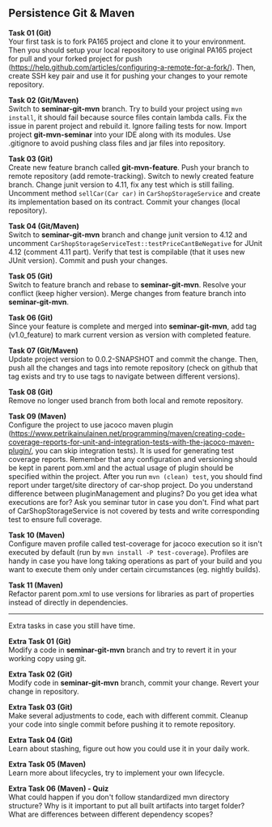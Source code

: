 ## Persistence Git & Maven

**Task 01 (Git)**  
Your first task is to fork PA165 project and clone it to your environment. Then you should setup your local repository to use original PA165 project for pull and your forked project for push (https://help.github.com/articles/configuring-a-remote-for-a-fork/). Then, create SSH key pair and use it for pushing your changes to your remote repository.

**Task 02 (Git/Maven)**  
Switch to **seminar-git-mvn** branch.
Try to build your project using `mvn install`, it should fail because source files contain lambda calls. Fix the issue in parent project and rebuild it. Ignore failing tests for now.
Import project **git-mvn-seminar** into your IDE along with its modules.
Use .gitignore to avoid pushing class files and jar files into repository.

**Task 03 (Git)**  
Create new feature branch called **git-mvn-feature**. Push your branch to remote repository (add remote-tracking). Switch to newly created feature branch. Change junit version to 4.11, fix any test which is still failing.
Uncomment method `sellCar(Car car)` in `CarShopStorageService` and create its implementation based on its contract. 
Commit your changes (local repository). 

**Task 04 (Git/Maven)**  
Switch to **seminar-git-mvn** branch and change junit version to 4.12 and uncomment `CarShopStorageServiceTest::testPriceCantBeNegative` for JUnit 4.12 (comment 4.11 part). Verify that test is compilable (that it uses new JUnit version).
Commit and push your changes.

**Task 05 (Git)**  
Switch to feature branch and rebase to **seminar-git-mvn**. Resolve your conflict (keep higher version). Merge changes from feature branch into **seminar-git-mvn**.

**Task 06 (Git)**  
Since your feature is complete and merged into **seminar-git-mvn**, add tag (v1.0_feature) to mark current version as version with completed feature.

**Task 07 (Git/Maven)**  
Update project version to 0.0.2-SNAPSHOT and commit the change. 
Then, push all the changes and tags into remote repository (check on github that tag exists and try to use tags to navigate between different versions).

**Task 08 (Git)**   
Remove no longer used branch from both local and remote repository.

**Task 09 (Maven)**  
Configure the project to use jacoco maven plugin (https://www.petrikainulainen.net/programming/maven/creating-code-coverage-reports-for-unit-and-integration-tests-with-the-jacoco-maven-plugin/, you can skip integration tests). It is used for generating test coverage reports.
Remember that any configuration and versioning should be kept in parent pom.xml and the actual usage of plugin should be specified within the project. After you run `mvn (clean) test`, you should find report under target/site directory of car-shop project. Do you understand difference between pluginManagement and plugins? Do you get idea what executions are for? Ask you seminar tutor in case you don't.
Find what part of CarShopStorageService is not covered by tests and write corresponding test to ensure full coverage.

**Task 10 (Maven)**  
Configure maven profile called test-coverage for jacoco execution so it isn't executed by default (run by `mvn install -P test-coverage`). Profiles are handy in case you have long taking operations as part of your build and you want to execute them only under certain circumstances (eg. nightly builds).

**Task 11 (Maven)**  
Refactor parent pom.xml to use versions for libraries as part of properties instead of directly in dependencies.

--------------
Extra tasks in case you still have time.

**Extra Task 01 (Git)**  
Modify a code in **seminar-git-mvn** branch and try to revert it in your working copy using git.

**Extra Task 02 (Git)**  
Modify code in **seminar-git-mvn** branch, commit your change. Revert your change in repository.

**Extra Task 03 (Git)**  
Make several adjustments to code, each with different commit. Cleanup your code into single commit before pushing it to remote repository.

**Extra Task 04 (Git)**  
Learn about stashing, figure out how you could use it in your daily work.

**Extra Task 05 (Maven)**  
Learn more about lifecycles, try to implement your own lifecycle.

**Extra Task 06 (Maven) - Quiz**  
What could happen if you don't follow standardized mvn directory structure?
Why is it important to put all built artifacts into target folder?
What are differences between different dependency scopes?
